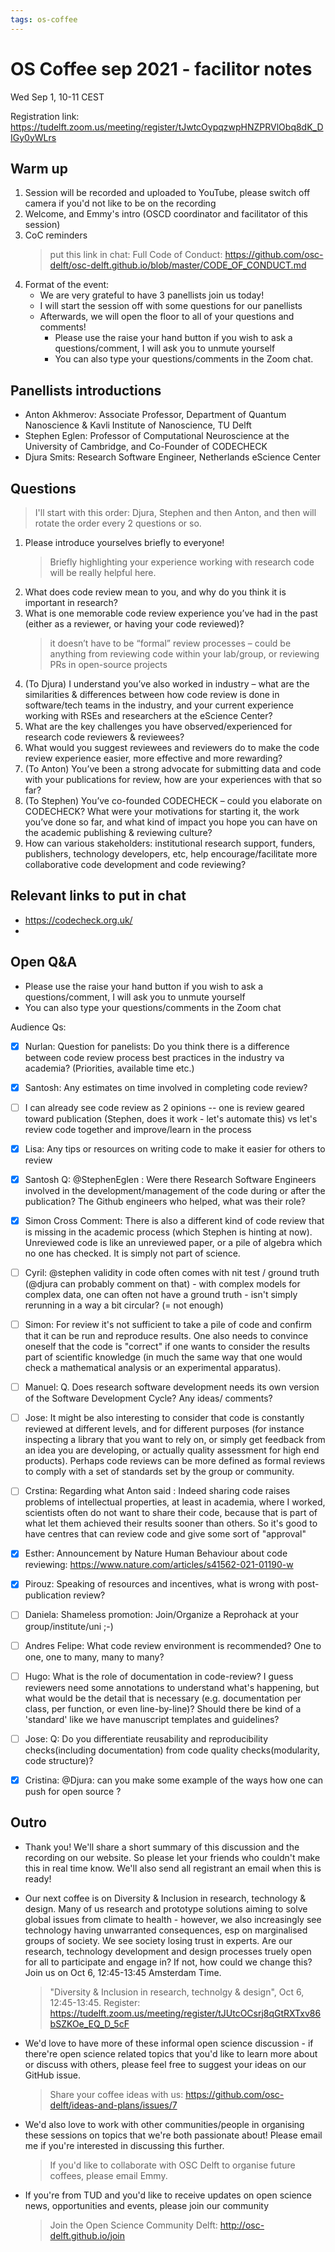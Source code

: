 ```yaml
---
tags: os-coffee
---
```


# OS Coffee sep 2021 - facilitor notes

Wed Sep 1, 10-11 CEST

Registration link: https://tudelft.zoom.us/meeting/register/tJwtcOypqzwpHNZPRVlObq8dK_DIGy0yWLrs

## Warm up
1. Session will be recorded and uploaded to YouTube, please switch off camera if you'd not like to be on the recording
2. Welcome, and Emmy's intro (OSCD coordinator and facilitator of this session)
3. CoC reminders
    > put this link in chat: Full Code of Conduct: https://github.com/osc-delft/osc-delft.github.io/blob/master/CODE_OF_CONDUCT.md
4. Format of the event:
    - We are very grateful to have 3 panellists join us today! 
    - I will start the session off with some questions for our panellists
    - Afterwards, we will open the floor to all of your questions and comments! 
        - Please use the raise your hand button if you wish to ask a questions/comment, I will ask you to unmute yourself
        - You can also type your questions/comments in the Zoom chat. 

## Panellists introductions
- Anton Akhmerov: Associate Professor, Department of Quantum Nanoscience & Kavli Institute of Nanoscience, TU Delft
- Stephen Eglen: Professor of Computational Neuroscience at the University of Cambridge, and Co-Founder of CODECHECK
- Djura Smits: Research Software Engineer, Netherlands eScience Center 


## Questions
> I'll start with this order: Djura, Stephen and then Anton, and then will rotate the order every 2 questions or so.
1.	Please introduce yourselves briefly to everyone!
    > Briefly highlighting your experience working with research code will be really helpful here. 
2.	What does code review mean to you, and why do you think it is important in research?
4.	What is one memorable code review experience you’ve had in the past (either as a reviewer, or having your code reviewed)? 
    > it doesn’t have to be “formal” review processes – could be anything from reviewing code within your lab/group, or reviewing PRs in open-source projects
6.	(To Djura) I understand you’ve also worked in industry – what are the similarities & differences between how code review is done in software/tech teams in the industry, and your current experience working with RSEs and researchers at the eScience Center?
7.	What are the key challenges you have observed/experienced for research code reviewers & reviewees?
8.	What would you suggest reviewees and reviewers do to make the code review experience easier, more effective and more rewarding?
9.	(To Anton) You’ve been a strong advocate for submitting data and code with your publications for review, how are your experiences with that so far?
10.	(To Stephen) You’ve co-founded CODECHECK – could you elaborate on CODECHECK? What were your motivations for starting it, the work you’ve done so far, and what kind of impact you hope you can have on the academic publishing & reviewing culture?
11.	How can various stakeholders: institutional research support, funders, publishers, technology developers, etc, help encourage/facilitate more collaborative code development and code reviewing?

## Relevant links to put in chat
- https://codecheck.org.uk/
- 

## Open Q&A
- Please use the raise your hand button if you wish to ask a questions/comment, I will ask you to unmute yourself
- You can also type your questions/comments in the Zoom chat

Audience Qs:
- [x] Nurlan: Question for panelists: Do you think there is a difference between code review process best practices in the industry va academia? (Priorities, available time etc.)
- [x] Santosh: Any estimates on time involved in completing code review?
- [ ] I can already see code review as 2 opinions -- one is review geared toward publication (Stephen, does it work - let's automate this) vs let's review code together and improve/learn in the process
- [x] Lisa: Any tips or resources on writing code to make it easier for others to review
- [x] Santosh Q: @StephenEglen : Were there Research Software Engineers involved in the development/management of the code during or after the publication? The Github engineers who helped, what was their role?
- [x] Simon Cross Comment: There is also a different kind of code review that is missing in the academic process (which Stephen is hinting at now). Unreviewed code is like an unreviewed paper, or a pile of algebra which no one has checked. It is simply not part of science.
- [ ] Cyril: @stephen validity in code often comes with nit test / ground truth (@djura can probably comment on that) - with complex models for complex data, one can often not have a ground truth - isn't simply rerunning in a way a bit circular? (= not enough)
- [ ] Simon: For review it's not sufficient to take a pile of code and confirm that it can be run and reproduce results. One also needs to convince oneself that the code is "correct" if one wants to consider the results part of scientific knowledge (in much the same way that one would check a mathematical analysis or an experimental apparatus).
- [ ] Manuel: Q. Does research software development needs its own version of the Software Development Cycle? Any ideas/ comments?
- [ ] Jose: It might be also interesting to consider that code is constantly reviewed at different levels, and for different purposes (for instance inspecting a library that you want to rely on, or simply get feedback from an idea you are developing, or actually quality assessment for high end products). Perhaps code reviews can be more defined as formal reviews to comply with a set of standards set by the group or community.
- [ ] Crstina: Regarding what Anton said : Indeed sharing code raises problems of intellectual properties, at least in academia, where I worked, scientists often do not want to share their code, because that is part of what let them achieved their results sooner than others. So it's good to have centres that can review code and give some sort of "approval"
- [x] Esther: Announcement by Nature Human Behaviour about code reviewing: https://www.nature.com/articles/s41562-021-01190-w
- [x] Pirouz: Speaking of resources and incentives, what is wrong with post-publication review?
- [ ] Daniela: Shameless promotion: Join/Organize a Reprohack at your group/institute/uni ;-)
- [ ] Andres Felipe: What code review environment is recommended? One to one, one to many, many to many?
- [ ] Hugo: What is the role of documentation in code-review? I guess reviewers need some annotations to understand what's happening, but what would be the detail that is necessary (e.g. documentation per class, per function, or even line-by-line)? Should there be kind of a 'standard' like we have manuscript templates and guidelines?
- [ ] Jose: Q: Do you differentiate reusability and reproducibility checks(including documentation) from code quality checks(modularity, code structure)?
- [x] Cristina: @Djura: can you make some example of the ways how one can push for open source ?






## Outro
- Thank you! We'll share a short summary of this discussion and the recording on our website. So please let your friends who couldn't make this in real time know. We'll also send all registrant an email when this is ready!

- Our next coffee is on Diversity & Inclusion in research, technology & design. Many of us research and prototype solutions aiming to solve global issues from climate to health - however, we also increasingly see technology having unwarranted consequences, esp on marginalised groups of society. We see society losing trust in experts. Are our research, technology development and design processes truely open for all to participate and engage in? If not, how could we change this? Join us on Oct 6, 12:45-13:45 Amsterdam Time. 
    > "Diversity & Inclusion in research, technolgy  & design", Oct 6, 12:45-13:45. Register: https://tudelft.zoom.us/meeting/register/tJUtcOCsrj8qGtRXTxv86bSZKOe_EQ_D_5cF


- We'd love to have more of these informal open science discussion - if there're open science related topics that you'd like to learn more about or discuss with others, please feel free to suggest your ideas on our GitHub issue. 
    > Share your coffee ideas with us: https://github.com/osc-delft/ideas-and-plans/issues/7
- We'd also love to work with other communities/people in organising these sessions on topics that we're both passionate about! Please email me if you're interested in discussing this further.
    > If you'd like to collaborate with OSC Delft to organise future coffees, please email Emmy.
- If you're from TUD and you'd like to receive updates on open science news, opportunities and events, please join our community
    > Join the Open Science Community Delft: http://osc-delft.github.io/join